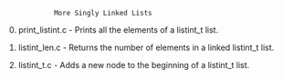 				More Singly Linked Lists
0. print_listint.c - Prints all the elements of a listint_t list.

1. listint_len.c - Returns the number of elements in a linked listint_t list.

2. listint_t.c - Adds a new node to the beginning of a listint_t list.
